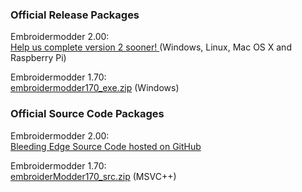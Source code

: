 ### Official Release Packages

Embroidermodder 2.00:<br/>
<a href="donate.html">Help us complete version 2 sooner! </a>(Windows, Linux, Mac OS X and Raspberry Pi)<br/>

Embroidermodder 1.70:<br/>
<a href="http://sourceforge.net/projects/embroidermodder/files/embroidermodder170/embroidermodder170_exe.zip/download">embroidermodder170_exe.zip</a> (Windows)<br/>

### Official Source Code Packages

Embroidermodder 2.00:<br/>
<a href="https://github.com/Embroidermodder/Embroidermodder">Bleeding Edge Source Code hosted on GitHub</a><br/>
<!-- TODO: uncomment this for official releases
<a href="http://sourceforge.net/projects/embroidermodder/files/embroidermodder200/embroidermodder200_alpha_src.zip/download">embroidermodder200_alpha_src.zip</a> coming soon... (Qt, Cross-Platform)<br/>
-->

Embroidermodder 1.70:<br/>
<a href="http://sourceforge.net/projects/embroidermodder/files/embroidermodder170/embroiderModder170_src.zip/download">embroiderModder170_src.zip</a> (MSVC++)<br/>
